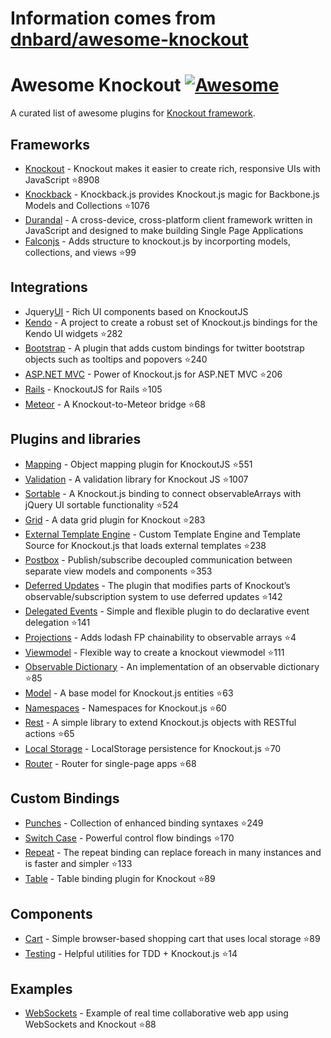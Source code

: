 # Information comes from [dnbard/awesome-knockout](https://github.com/dnbard/awesome-knockout)
# Awesome Knockout [![Awesome](https://cdn.rawgit.com/sindresorhus/awesome/d7305f38d29fed78fa85652e3a63e154dd8e8829/media/badge.svg)](https://github.com/sindresorhus/awesome)
A curated list of awesome plugins for [Knockout framework](http://knockoutjs.com/).

## Frameworks
- [Knockout](https://github.com/knockout/knockout) - Knockout makes it easier to create rich, responsive UIs with JavaScript :star:8908
- [Knockback](https://github.com/kmalakoff/knockback) - Knockback.js provides Knockout.js magic for Backbone.js Models and Collections :star:1076
- [Durandal](https://github.com/BlueSpire/Durandal/) - A cross-device, cross-platform client framework written in JavaScript and designed to make building Single Page Applications
- [Falconjs](https://github.com/stoodder/falconjs) - Adds structure to knockout.js by incorporting models, collections, and views :star:99

## Integrations
- Jquery[UI](https://github.com/madcapnmckay/Knockout-UI) - Rich UI components based on KnockoutJS
- [Kendo](https://github.com/kendo-labs/knockout-kendo) - A project to create a robust set of Knockout.js bindings for the Kendo UI widgets :star:282
- [Bootstrap](https://github.com/billpull/knockout-bootstrap) - A plugin that adds custom bindings for twitter bootstrap objects such as tooltips and popovers :star:240
- [ASP.NET MVC](https://github.com/AndreyAkinshin/knockout-mvc) - Power of Knockout.js for ASP.NET MVC :star:206
- [Rails](https://github.com/dnagir/knockout-rails) - KnockoutJS for Rails :star:105
- [Meteor](https://github.com/steveluscher/knockout.meteor) - A Knockout-to-Meteor bridge :star:68

## Plugins and libraries
- [Mapping](https://github.com/SteveSanderson/knockout.mapping) - Object mapping plugin for KnockoutJS :star:551
- [Validation](https://github.com/Knockout-Contrib/Knockout-Validation) - A validation library for Knockout JS :star:1007
- [Sortable](https://github.com/rniemeyer/knockout-sortable) - A Knockout.js binding to connect observableArrays with jQuery UI sortable functionality :star:524
- [Grid](https://github.com/Knockout-Contrib/KoGrid) - A data grid plugin for Knockout :star:283
- [External Template Engine](https://github.com/ifandelse/Knockout.js-External-Template-Engine) - Custom Template Engine and Template Source for Knockout.js that loads external templates :star:238
- [Postbox](https://github.com/rniemeyer/knockout-postbox) - Publish/subscribe decoupled communication between separate view models and components :star:353
- [Deferred Updates](https://github.com/mbest/knockout-deferred-updates) - The plugin that modifies parts of Knockout’s observable/subscription system to use deferred updates :star:142
- [Delegated Events](https://github.com/rniemeyer/knockout-delegatedEvents) - Simple and flexible plugin to do declarative event delegation :star:141
- [Projections](https://github.com/profiscience/ko-projections) - Adds lodash FP chainability to observable arrays :star:4
- [Viewmodel](https://github.com/coderenaissance/knockout.viewmodel) - Flexible way to create a knockout viewmodel :star:111
- [Observable Dictionary](https://github.com/jamesfoster/knockout.observableDictionary) - An implementation of an observable dictionary :star:85
- [Model](https://github.com/thelinuxlich/knockout.model) - A base model for Knockout.js entities :star:63
- [Namespaces](https://github.com/hunterloftis/knockout.namespaces) - Namespaces for Knockout.js :star:60
- [Rest](https://github.com/frapontillo/knockout-rest) - A simple library to extend Knockout.js objects with RESTful actions :star:65
- [Local Storage](https://github.com/jimrhoskins/knockout.localStorage) - LocalStorage persistence for Knockout.js :star:70
- [Router](https://github.com/profiscience/ko-component-router) - Router for single-page apps :star:68

## Custom Bindings
- [Punches](https://github.com/mbest/knockout.punches) - Collection of enhanced binding syntaxes :star:249
- [Switch Case](https://github.com/mbest/knockout-switch-case) - Powerful control flow bindings :star:170
- [Repeat](https://github.com/mbest/knockout-repeat) - The repeat binding can replace foreach in many instances and is faster and simpler :star:133
- [Table](https://github.com/mbest/knockout-table) - Table binding plugin for Knockout :star:89

## Components
- [Cart](https://github.com/robconery/knockout-cart) - Simple browser-based shopping cart that uses local storage :star:89
- [Testing](https://github.com/profiscience/ko-component-tester) - Helpful utilities for TDD + Knockout.js :star:14

## Examples
- [WebSockets](https://github.com/carlhoerberg/knockout-websocket-example) - Example of real time collaborative web app using WebSockets and Knockout :star:88

